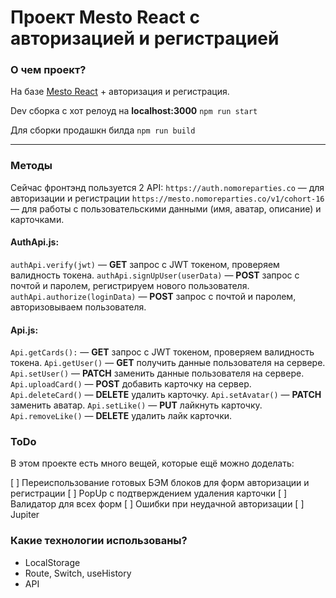 # Проект Mesto React с авторизацией и регистрацией


### О чем проект?

На базе [Mesto React](https://github.com/GeoGeorgeous/mesto-react) + авторизация и регистрация.

Dev сборка с хот релоуд на **localhost:3000**
`npm run start`

Для сборки продашкн билда
`npm run build`
_________________
### Методы

Сейчас фронтэнд пользуется 2 API:
`https://auth.nomoreparties.co` — для авторизации и регистрации
`https://mesto.nomoreparties.co/v1/cohort-16` — для работы с пользовательскими данными (имя, аватар, описание) и карточками.

#### AuthApi.js:
`authApi.verify(jwt)` — **GET** запрос с JWT токеном, проверяем валидность токена.
`authApi.signUpUser(userData)` — **POST** запрос с почтой и паролем, регистрируем нового пользователя.
`authApi.authorize(loginData)` — **POST** запрос с почтой и паролем, авторизовываем пользователя.
#### Api.js:
`Api.getCards():` — **GET** запрос с JWT токеном, проверяем валидность токена.
`Api.getUser()` — **GET** получить данные пользователя на сервере.
`Api.setUser()` — **PATCH** заменить данные пользователя на сервере.
`Api.uploadCard()` — **POST** добавить карточку на сервер.
`Api.deleteCard()` — **DELETE** удалить карточку.
`Api.setAvatar()` — **PATCH** заменить аватар.
`Api.setLike()` — **PUT** лайкнуть карточку.
`Api.removeLike()` — **DELETE** удалить лайк карточки.

### ToDo
В этом проекте есть много вещей, которые ещё можно доделать:

 [ ] Переиспользование готовых БЭМ блоков для форм авторизации и регистрации
 [ ] PopUp с подтверждением удаления карточки
 [ ] Валидатор для всех форм
 [ ] Ошибки при неудачной авторизации
 [ ] Jupiter

### Какие технологии использованы?
* LocalStorage
* Route, Switch, useHistory
* API




